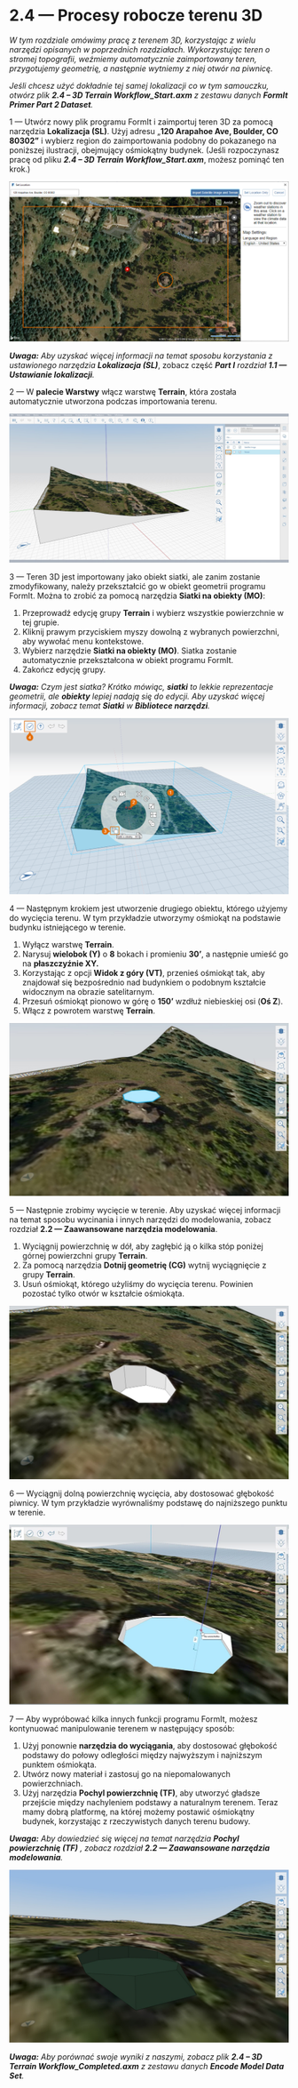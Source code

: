 # 2.4 — Procesy robocze terenu 3D

_W tym rozdziale omówimy pracę z terenem 3D, korzystając z wielu narzędzi opisanych w poprzednich rozdziałach. Wykorzystując teren o stromej topografii, weźmiemy automatycznie zaimportowany teren, przygotujemy geometrię, a następnie wytniemy z niej otwór na piwnicę._

_Jeśli chcesz użyć dokładnie tej samej lokalizacji co w tym samouczku, otwórz plik_ _**2.4 – 3D Terrain Workflow\_Start.axm**_ _z zestawu danych_ _**FormIt Primer Part 2 Dataset**._

1 — Utwórz nowy plik programu FormIt i zaimportuj teren 3D za pomocą narzędzia **Lokalizacja \(SL\)**. Użyj adresu „**120 Arapahoe Ave, Boulder, CO 80302”** i wybierz region do zaimportowania podobny do pokazanego na poniższej ilustracji, obejmujący ośmiokątny budynek. \(Jeśli rozpoczynasz pracę od pliku _**2.4 – 3D Terrain Workflow\_Start.axm**_, możesz pominąć ten krok.\)

![](../../.gitbook/assets/0%20%2810%29.png)

_**Uwaga:**_ _Aby uzyskać więcej informacji na temat sposobu korzystania z ustawionego narzędzia_ _**Lokalizacja \(SL\)**_, zobacz część _**Part I** rozdział **1.1 — Ustawianie lokalizacji**._

2 — W **palecie Warstwy** włącz warstwę **Terrain**, która została automatycznie utworzona podczas importowania terenu.

![](../../.gitbook/assets/1_terrain-layer_annotated.png)

3 — Teren 3D jest importowany jako obiekt siatki, ale zanim zostanie zmodyfikowany, należy przekształcić go w obiekt geometrii programu FormIt. Można to zrobić za pomocą narzędzia **Siatki na obiekty \(MO\)**:

1. Przeprowadź edycję grupy **Terrain** i wybierz wszystkie powierzchnie w tej grupie.
2. Kliknij prawym przyciskiem myszy dowolną z wybranych powierzchni, aby wywołać menu kontekstowe.
3. Wybierz narzędzie **Siatki na obiekty \(MO\)**. Siatka zostanie automatycznie przekształcona w obiekt programu FormIt.
4. Zakończ edycję grupy.

_**Uwaga:**_ _Czym jest siatka? Krótko mówiąc,_ _**siatki**_ _to lekkie reprezentacje geometrii, ale_ _**obiekty**_ _lepiej nadają się do edycji. Aby uzyskać więcej informacji, zobacz temat_ _**Siatki**_ _w_ _**Bibliotece narzędzi**._

![](../../.gitbook/assets/2%20%2814%29.png)

4 — Następnym krokiem jest utworzenie drugiego obiektu, którego użyjemy do wycięcia terenu. W tym przykładzie utworzymy ośmiokąt na podstawie budynku istniejącego w terenie.

1. Wyłącz warstwę **Terrain**.
2. Narysuj **wielobok \(Y\)** o **8** bokach i promieniu **30’**, a następnie umieść go na **płaszczyźnie XY.**
3. Korzystając z opcji **Widok z góry \(VT\)**, przenieś ośmiokąt tak, aby znajdował się bezpośrednio nad budynkiem o podobnym kształcie widocznym na obrazie satelitarnym.
4. Przesuń ośmiokąt pionowo w górę o **150’** wzdłuż niebieskiej osi \(**Oś Z**\).
5. Włącz z powrotem warstwę **Terrain**.

![](../../.gitbook/assets/3.jpeg)

5 — Następnie zrobimy wycięcie w terenie. Aby uzyskać więcej informacji na temat sposobu wycinania i innych narzędzi do modelowania, zobacz rozdział **2.2 — Zaawansowane narzędzia modelowania**.

1. Wyciągnij powierzchnię w dół, aby zagłębić ją o kilka stóp poniżej górnej powierzchni grupy **Terrain**.
2. Za pomocą narzędzia **Dotnij geometrię \(CG\)** wytnij wyciągnięcie z grupy **Terrain**.
3. Usuń ośmiokąt, którego użyliśmy do wycięcia terenu. Powinien pozostać tylko otwór w kształcie ośmiokąta.

![](../../.gitbook/assets/4%20%281%29.jpeg)

6 — Wyciągnij dolną powierzchnię wycięcia, aby dostosować głębokość piwnicy. W tym przykładzie wyrównaliśmy podstawę do najniższego punktu w terenie.

![](../../.gitbook/assets/5.jpeg)

7 — Aby wypróbować kilka innych funkcji programu FormIt, możesz kontynuować manipulowanie terenem w następujący sposób:

1. Użyj ponownie **narzędzia do wyciągania**, aby dostosować głębokość podstawy do połowy odległości między najwyższym i najniższym punktem ośmiokąta.
2. Utwórz nowy materiał i zastosuj go na niepomalowanych powierzchniach.
3. Użyj narzędzia **Pochyl powierzchnię \(TF\)**, aby utworzyć gładsze przejście między nachyleniem podstawy a naturalnym terenem. Teraz mamy dobrą platformę, na której możemy postawić ośmiokątny budynek, korzystając z rzeczywistych danych terenu budowy.

_**Uwaga:**_ _Aby dowiedzieć się więcej na temat narzędzia_ _**Pochyl powierzchnię \(TF\)**_ _, zobacz rozdział_ _**2.2 — Zaawansowane narzędzia modelowania**._

![](../../.gitbook/assets/6.jpeg)

_**Uwaga:**_ _Aby porównać swoje wyniki z naszymi, zobacz plik_ _**2.4 – 3D Terrain Workflow\_Completed.axm**_ _z zestawu danych_ _**Encode Model Data Set**._

